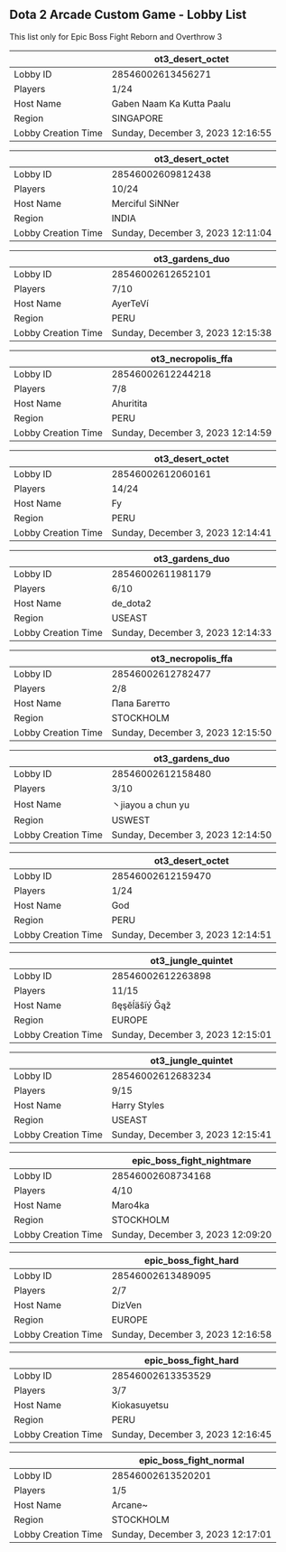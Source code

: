 ## Dota 2 Arcade Custom Game - Lobby List

This list only for Epic Boss Fight Reborn and Overthrow 3

|  | ot3_desert_octet |
| ------ | ------ |
| Lobby ID | 28546002613456271 |
| Players | 1/24 |
| Host Name | Gaben Naam Ka Kutta Paalu |
| Region | SINGAPORE |
| Lobby Creation Time | Sunday, December 3, 2023 12:16:55 |


|  | ot3_desert_octet |
| ------ | ------ |
| Lobby ID | 28546002609812438 |
| Players | 10/24 |
| Host Name | Merciful SiNNer |
| Region | INDIA |
| Lobby Creation Time | Sunday, December 3, 2023 12:11:04 |


|  | ot3_gardens_duo |
| ------ | ------ |
| Lobby ID | 28546002612652101 |
| Players | 7/10 |
| Host Name | AyerTeVí |
| Region | PERU |
| Lobby Creation Time | Sunday, December 3, 2023 12:15:38 |


|  | ot3_necropolis_ffa |
| ------ | ------ |
| Lobby ID | 28546002612244218 |
| Players | 7/8 |
| Host Name | Ahuritita |
| Region | PERU |
| Lobby Creation Time | Sunday, December 3, 2023 12:14:59 |


|  | ot3_desert_octet |
| ------ | ------ |
| Lobby ID | 28546002612060161 |
| Players | 14/24 |
| Host Name | Fy |
| Region | PERU |
| Lobby Creation Time | Sunday, December 3, 2023 12:14:41 |


|  | ot3_gardens_duo |
| ------ | ------ |
| Lobby ID | 28546002611981179 |
| Players | 6/10 |
| Host Name | de_dota2 |
| Region | USEAST |
| Lobby Creation Time | Sunday, December 3, 2023 12:14:33 |


|  | ot3_necropolis_ffa |
| ------ | ------ |
| Lobby ID | 28546002612782477 |
| Players | 2/8 |
| Host Name | Папа Багетто |
| Region | STOCKHOLM |
| Lobby Creation Time | Sunday, December 3, 2023 12:15:50 |


|  | ot3_gardens_duo |
| ------ | ------ |
| Lobby ID | 28546002612158480 |
| Players | 3/10 |
| Host Name | 丶jiayou a chun yu |
| Region | USWEST |
| Lobby Creation Time | Sunday, December 3, 2023 12:14:50 |


|  | ot3_desert_octet |
| ------ | ------ |
| Lobby ID | 28546002612159470 |
| Players | 1/24 |
| Host Name | God |
| Region | PERU |
| Lobby Creation Time | Sunday, December 3, 2023 12:14:51 |


|  | ot3_jungle_quintet |
| ------ | ------ |
| Lobby ID | 28546002612263898 |
| Players | 11/15 |
| Host Name | ßęşĕĺäŝĩý Ğąž |
| Region | EUROPE |
| Lobby Creation Time | Sunday, December 3, 2023 12:15:01 |


|  | ot3_jungle_quintet |
| ------ | ------ |
| Lobby ID | 28546002612683234 |
| Players | 9/15 |
| Host Name | Harry Styles |
| Region | USEAST |
| Lobby Creation Time | Sunday, December 3, 2023 12:15:41 |


|  | epic_boss_fight_nightmare |
| ------ | ------ |
| Lobby ID | 28546002608734168 |
| Players | 4/10 |
| Host Name | Maro4ka |
| Region | STOCKHOLM |
| Lobby Creation Time | Sunday, December 3, 2023 12:09:20 |


|  | epic_boss_fight_hard |
| ------ | ------ |
| Lobby ID | 28546002613489095 |
| Players | 2/7 |
| Host Name | DizVen |
| Region | EUROPE |
| Lobby Creation Time | Sunday, December 3, 2023 12:16:58 |


|  | epic_boss_fight_hard |
| ------ | ------ |
| Lobby ID | 28546002613353529 |
| Players | 3/7 |
| Host Name | Kiokasuyetsu |
| Region | PERU |
| Lobby Creation Time | Sunday, December 3, 2023 12:16:45 |


|  | epic_boss_fight_normal |
| ------ | ------ |
| Lobby ID | 28546002613520201 |
| Players | 1/5 |
| Host Name | Arcane~ |
| Region | STOCKHOLM |
| Lobby Creation Time | Sunday, December 3, 2023 12:17:01 |


